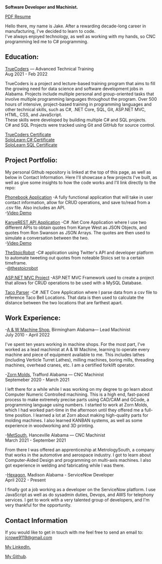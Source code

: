 


**Software Developer and Machinist.**

[PDF Resume](https://drive.google.com/drive/u/0/folders/1X3QS3rEr533_iSm8M68p2C9pelNHclE4)

Hello there, my name is Jake. After a rewarding decade-long career in manufacturing, I've decided to learn to code.<br>
I've always enjoyed technology, as well as working with my hands, so CNC programming led me to C# programming.

## Education:
[TrueCoders](https://truecoders.io/) — Advanced Technical Training <br>
Aug 2021 - Feb 2022

TrueCoders is a project and lecture-based training program that aims to fill the growing need for data science and software development jobs in Alabama. Projects include multiple personal and group-oriented tasks that involve multiple programming languages throughout the program.
Over 500 hours of intensive, project-based training in programming languages and other technical skills, such as C#, .NET Core, SQL, Git, ASP.NET MVC, HTML, CSS, and JavaScript.<br>
These skills were developed by building multiple C# and SQL projects.<br>
C# and SQL Projects were tracked using Git and GitHub for source control.

[TrueCoders Certificate](https://app.digit.ink/view-credential/2e763371-1803-42e5-80f6-1592c4a14f30)<br>
[SoloLearn C# Certificate](https://www.sololearn.com/certificates/course/en/24244362/1080/landscape/png)<br>
[SoloLearn SQL Certificate](https://www.sololearn.com/certificates/course/en/24244362/1060/landscape/png)

## Project Portfolio:

My personal Github repository is linked at the top of this page, as well as below in Contact Information.
Here I'll showcase a few projects I've built, as well as give some insights to how the code works
and I'll link directly to the repo:

[Phonebook Application](https://github.com/jcrowe91/PhoneBookApplication/tree/main/PhoneBookApplication)
-A fully functional application that will take in user contact information, allow for CRUD operations, and save to/read from a .csv file. Also includes an API.<br>
-[Video Demo](https://drive.google.com/file/d/1Ob8SHmnknHx27LayUvM0fMfEEPAy32ur/view?usp=sharing)

[KanyeREST API Application](https://github.com/jcrowe91/APIExercise)
-C# .Net Core Application where I use two different APIs to obtain quotes from Kanye West as JSON Objects, and quotes from Ron Swanson as JSON Arrays. The quotes are then used to simulate a conversation between the two.<br>
-[Video Demo](https://drive.google.com/file/d/13ExprQnQceV2xAzjysNd6wdX5eCpimB5/view?usp=sharing)

[TheStoicRobot](https://github.com/jcrowe91/TheStoicRobot)
-C# application using Twitter's API and developer platform to automate tweeting out quotes from noteable Stoics set to a certain timeframe.<br>
-[@thestoicrobot](https://twitter.com/thestoicrobot)

[ASP.NET MVC Project](https://github.com/jcrowe91/ASPNET)
-ASP.NET MVC Framework used to create a project that allows for CRUD operations to be used with a MySQL Database. 

[Taco Parser](https://github.com/jcrowe91/TacoParser)
-C# .NET Core Application where I parse data from a csv file to reference Taco Bell Locations. That data is then used to calculate the distance between the two locations that are farthest apart. 


## Work Experience:
-[A & W Machine Shop](https://www.bloomberg.com/profile/company/0432836D:US), Birmingham Alabama— Lead Machinist <br>
July 2010 - April 2022

  I've spent ten years working in machine shops. For the most part, I've
worked as a lead machinist at A & W Machine, learning to operate every machine and
piece of equipment available to me. This includes lathes (including Verticle Turret Lathes), milling
machines, boring mills, threading machines, overhead cranes, etc. I am a certified forklift operator.

-[Zorn Molds](http://www.zornmolds.com/), Trafford Alabama — CNC Machinist <br>
Septemeber 2020 - March 2021

  I left there for a while while I was working on my degree to go learn about Computer Numeric
Controlled machining. This is a high end, fast-paced process to make extremely precise parts using
CAD/CAM and GCode, a programming language using numbers. I started to work at Zorn Molds, which
I had worked part-time in the afternoon until they offered me a full-time position. I learned a lot
at Zorn about making high-quality parts for molding machines. I also learned KANBAN systems, as
well as some experience in woodworking and 3D printing.

-[MetSouth](https://met-south.com/), Hanceville Alabama — CNC Machinist <br>
March 2021 - September 2021

  From there I was offered an apprenticeship
at MetrologySouth, a company that works in the automotive and aerospace industry. I got to learn about
Computer-Aided Design and programming on multi-axis machines. I also got experience in
welding and fabricating while I was there.

-[Hexagon](https://www.hexagongeospatial.com/), Madison Alabama - ServiceNow Developer <br>
April 2022 - Present

  I finally got a job working as a developer on the ServiceNow platform. I use JavaScript as well as do sysadmin duties, Devops, and AWS for telephony services. I get to work with a very talented group of developers, and I'm very thankful for the opportunity.

## Contact Information
If you would like to get in touch with me feel free to send an email to: jcrowe9119@gmail.com

<div class="badge-base LI-profile-badge" data-locale="en_US" data-size="medium" data-theme="dark" data-type="VERTICAL" data-vanity="jacobcrowe91" data-version="v1"><a class="badge-base__link LI-simple-link" href="https://www.linkedin.com/in/jacobcrowe91?trk=profile-badge">My LinkedIn.</a></div>
              

[My Github](https://github.com/jcrowe91).



 



